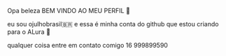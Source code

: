 Opa beleza BEM VINDO AO MEU PERFIL 💙

eu sou ojulhobrasil🇧🇷
e essa é minha conta do github que estou criando para o ALura 🥇

qualquer coisa entre em contato comigo
16 999899590
